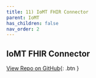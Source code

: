 ```yaml
---
title: 11) IoMT FHIR Connector 
parent: IoMT
has_children: false
nav_order: 2
---
```


## IoMT FHIR Connector
[View Repo on GitHub](https://github.com/microsoft/openhack-mc4h/tree/main/Challenge-11){: .btn }   
